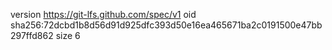 version https://git-lfs.github.com/spec/v1
oid sha256:72dcbd1b8d56d91d925dfc393d50e16ea465671ba2c0191500e47bb297ffd862
size 6
